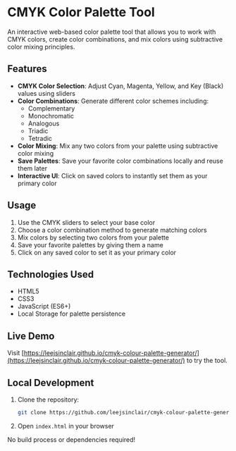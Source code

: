 # CMYK Color Palette Tool

An interactive web-based color palette tool that allows you to work with CMYK colors, create color combinations, and mix colors using subtractive color mixing principles.

## Features

- **CMYK Color Selection**: Adjust Cyan, Magenta, Yellow, and Key (Black) values using sliders
- **Color Combinations**: Generate different color schemes including:
  - Complementary
  - Monochromatic
  - Analogous
  - Triadic
  - Tetradic
- **Color Mixing**: Mix any two colors from your palette using subtractive color mixing
- **Save Palettes**: Save your favorite color combinations locally and reuse them later
- **Interactive UI**: Click on saved colors to instantly set them as your primary color

## Usage

1. Use the CMYK sliders to select your base color
2. Choose a color combination method to generate matching colors
3. Mix colors by selecting two colors from your palette
4. Save your favorite palettes by giving them a name
5. Click on any saved color to set it as your primary color

## Technologies Used

- HTML5
- CSS3
- JavaScript (ES6+)
- Local Storage for palette persistence

## Live Demo

Visit [https://leejsinclair.github.io/cmyk-colour-palette-generator/](https://leejsinclair.github.io/cmyk-colour-palette-generator/) to try the tool.

## Local Development

1. Clone the repository:
   ```bash
   git clone https://github.com/leejsinclair/cmyk-colour-palette-generator.git
   ```

2. Open `index.html` in your browser

No build process or dependencies required!
